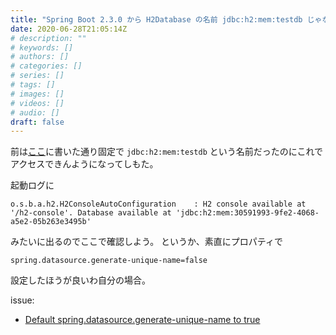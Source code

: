 ```yaml
---
title: "Spring Boot 2.3.0 から H2Database の名前 jdbc:h2:mem:testdb じゃなくなっとるやん(デフォルトでは)"
date: 2020-06-28T21:05:14Z
# description: ""
# keywords: []
# authors: []
# categories: []
# series: []
# tags: []
# images: []
# videos: []
# audio: []
draft: false
---
```


前は[ここ](https://qiita.com/yukihane/items/3effe753ce01a2cadd84)に書いた通り固定で `jdbc:h2:mem:testdb` という名前だったのにこれでアクセスできんようになってしもた。

起動ログに

```
o.s.b.a.h2.H2ConsoleAutoConfiguration    : H2 console available at '/h2-console'. Database available at 'jdbc:h2:mem:30591993-9fe2-4068-a5e2-05b263e3495b'
```

みたいに出るのでここで確認しよう。
というか、素直にプロパティで

```
spring.datasource.generate-unique-name=false
```

設定したほうが良いわ自分の場合。

issue:

- [Default spring.datasource.generate-unique-name to true](https://github.com/spring-projects/spring-boot/commit/9ff50f903f691bf0c016313c7ac8de6d04714f97)
